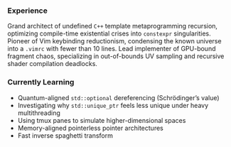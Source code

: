 ### Experience
Grand architect of undefined `C++` template metaprogramming recursion, optimizing compile-time existential crises into `constexpr` singularities.
Pioneer of Vim keybinding reductionism, condensing the known universe into a `.vimrc` with fewer than 10 lines.
Lead implementer of GPU-bound fragment chaos, specializing in out-of-bounds UV sampling and recursive shader compilation deadlocks.

### Currently Learning
- Quantum-aligned `std::optional` dereferencing (Schrödinger’s value)
- Investigating why `std::unique_ptr` feels less unique under heavy multithreading
- Using tmux panes to simulate higher-dimensional spaces
- Memory-aligned pointerless pointer architectures
- Fast inverse spaghetti transform
